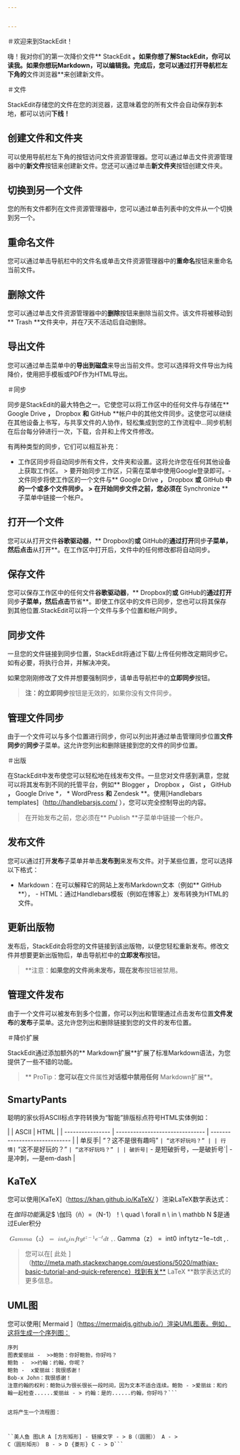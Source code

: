 ```yaml
---


---
```


<p>＃欢迎来到StackEdit！</p>
<p>嗨！我对你们的第一次降价文件** StackEdit <strong>。如果你想了解StackEdit，你可以读我。如果你想玩Markdown，可以编辑我。完成后，您可以通过打开导航栏左下角的</strong>文件浏览器**来创建新文件。</p>
<p>＃文件</p>
<p>StackEdit存储您的文件在您的浏览器，这意味着您的所有文件会自动保存到本地，都可以访问<strong>下线！</strong></p>
<h2 id="创建文件和文件夹">创建文件和文件夹</h2>
<p>可以使用导航栏左下角的按钮访问文件资源管理器。您可以通过单击文件资源管理器中的<strong>新文件</strong>按钮来创建新文件。您还可以通过单击<strong>新文件夹</strong>按钮创建文件夹。</p>
<h2 id="切换到另一个文件">切换到另一个文件</h2>
<p>您的所有文件都列在文件资源管理器中，您可以通过单击列表中的文件从一个切换到另一个。</p>
<h2 id="重命名文件">重命名文件</h2>
<p>您可以通过单击导航栏中的文件名或单击文件资源管理器中的<strong>重命名</strong>按钮来重命名当前文件。</p>
<h2 id="删除文件">删除文件</h2>
<p>您可以通过单击文件资源管理器中的<strong>删除</strong>按钮来删除当前文件。该文件将被移动到** Trash **文件夹中，并在7天不活动后自动删除。</p>
<h2 id="导出文件">导出文件</h2>
<p>您可以通过单击菜单中的<strong>导出到磁盘</strong>来导出当前文件。您可以选择将文件导出为纯降价，使用把手模板或PDF作为HTML导出。</p>
<p>＃同步</p>
<p>同步是StackEdit的最大特色之一。它使您可以将工作区中的任何文件与存储在** Google Drive <strong>，</strong> Dropbox <strong>和</strong> GitHub **帐户中的其他文件同步。这使您可以继续在其他设备上书写，与共享文件的人协作，轻松集成到您的工作流程中…同步机制在后台每分钟进行一次，下载，合并和上传文件修改。</p>
<p>有两种类型的同步，它们可以相互补充：</p>
<ul>
<li>工作区同步将自动同步所有文件，文件夹和设置。这将允许您在任何其他设备上获取工作区。	&gt; 要开始同步工作区，只需在菜单中使用Google登录即可。- 文件同步将使工作区的一个文件与** Google Drive <strong>，</strong> Dropbox <strong>或</strong> GitHub <strong>中的一个或多个文件同步。	&gt; 在开始同步文件之前，您必须在</strong> Synchronize **子菜单中链接一个帐户。</li>
</ul>
<h2 id="打开一个文件">打开一个文件</h2>
<p>您可以从打开文件<strong>谷歌驱动器</strong>，** Dropbox的<strong>或</strong> GitHub的<strong>通过打开</strong>同步<strong>子菜单，然后点击</strong>从打开**。在工作区中打开后，文件中的任何修改都将自动同步。</p>
<h2 id="保存文件">保存文件</h2>
<p>您可以保存工作区中的任何文件<strong>谷歌驱动器</strong>，** Dropbox的<strong>或</strong> GitHub的<strong>通过打开</strong>同步<strong>子菜单，然后点击</strong>节省**。即使工作区中的文件已同步，您也可以将其保存到其他位置.StackEdit可以将一个文件与多个位置和帐户同步。</p>
<h2 id="同步文件">同步文件</h2>
<p>一旦您的文件链接到同步位置，StackEdit将通过下载/上传任何修改定期同步它。如有必要，将执行合并，并解决冲突。</p>
<p>如果您刚刚修改了文件并想要强制同步，请单击导航栏中的<strong>立即同步</strong>按钮。</p>
<blockquote>
<p><strong>注：<strong>的</strong>立即同步</strong>按钮是无效的，如果你没有文件同步。</p>
</blockquote>
<h2 id="管理文件同步">管理文件同步</h2>
<p>由于一个文件可以与多个位置进行同步，你可以列出并通过单击管理同步位置<strong>文件同步</strong>的<strong>同步</strong>子菜单。这允许您列出和删除链接到您的文件的同步位置。</p>
<p>＃出版</p>
<p>在StackEdit中发布使您可以轻松地在线发布文件。一旦您对文件感到满意，您就可以将其发布到不同的托管平台，例如** Blogger <strong>，</strong> Dropbox <strong>，</strong> Gist <strong>，</strong> GitHub <strong>，</strong> Google Drive *<em>，</em>  * WordPress <strong>和</strong> Zendesk **。使用[Handlebars templates]（<a href="http://handlebarsjs.com/">http://handlebarsjs.com/</a> ），您可以完全控制导出的内容。</p>
<blockquote>
<p>在开始发布之前，您必须在** Publish **子菜单中链接一个帐户。</p>
</blockquote>
<h2 id="发布文件">发布文件</h2>
<p>您可以通过打开<strong>发布</strong>子菜单并单击<strong>发布到</strong>来发布文件。对于某些位置，您可以选择以下格式：</p>
<ul>
<li>Markdown：在可以解释它的网站上发布Markdown文本（例如** GitHub **）， -  HTML：通过Handlebars模板（例如在博客上）发布转换为HTML的文件。</li>
</ul>
<h2 id="更新出版物">更新出版物</h2>
<p>发布后，StackEdit会将您的文件链接到该出版物，以便您轻松重新发布。修改文件并想要更新出版物后，单击导航栏中的<strong>立即发布</strong>按钮。</p>
<blockquote>
<p>**注意：<strong>如果您的文件尚未发布，<strong>现在</strong>发布</strong>按钮被禁用。</p>
</blockquote>
<h2 id="管理文件发布">管理文件发布</h2>
<p>由于一个文件可以被发布到多个位置，你可以列出和管理通过点击发布位置<strong>文件发布</strong>的<strong>发布</strong>子菜单。这允许您列出和删除链接到您的文件的发布位置。</p>
<p>＃降价扩展</p>
<p>StackEdit通过添加额外的** Markdown扩展**扩展了标准Markdown语法，为您提供了一些不错的功能。</p>
<blockquote>
<p>** ProTip：<strong>您可以在</strong>文件属性<strong>对话框中禁用任何</strong> Markdown扩展**。</p>
</blockquote>
<h2 id="smartypants">SmartyPants</h2>
<p>聪明的家伙将ASCII标点字符转换为“智能”排版标点符号HTML实体例如：</p>
<p>| | ASCII | HTML | | ---------------- | ------------------------------- | ----------------------------- | | 单反手| “？这不是很有趣吗” <code>| “这不好玩吗？” | | 行情|</code> “这不是好玩的？” <code>| “这不好玩吗？” | | 破折号|</code> - 是短破折号，—是破折号`|  - 是冲刺，—是em-dash |</p>
<h2 id="katex">KaTeX</h2>
<p>您可以使用[KaTeX]（<a href="https://khan.github.io/KaTeX/">https://khan.github.io/KaTeX/</a> ）渲染LaTeX数学表达式：</p>
<p>在<em>伽玛功能</em>满足$ \伽玛（ñ）=（N-1）！\ quad \ forall n \ in \ mathbb N $是通过Euler积分</p>
<p><span class="katex--display"><span class="katex-display"><span class="katex"><span class="katex-mathml"><math><semantics><mrow><mtext>&nbsp;</mtext><mi>G</mi><mi>a</mi><mi>m</mi><mi>m</mi><mi>a</mi><mi mathvariant="normal">（</mi><mi>z</mi><mi mathvariant="normal">）</mi><mo>=</mo><mtext>&nbsp;</mtext><mi>i</mi><mi>n</mi><msubsup><mi>t</mi><mn>0</mn><mtext>&nbsp;</mtext></msubsup><mi>i</mi><mi>n</mi><mi>f</mi><mi>t</mi><mi>y</mi><msup><mi>t</mi><mrow><mi>z</mi><mo>−</mo><mn>1</mn></mrow></msup><msup><mi>e</mi><mrow><mo>−</mo><mi>t</mi></mrow></msup><mi>d</mi><mi>t</mi><mtext>&nbsp;</mtext><mo separator="true">,</mo><mi mathvariant="normal">.</mi></mrow><annotation encoding="application/x-tex">   \ Gamma（z）= \ int _0 ^ \ infty t ^ { z-1 } e ^ { -t } dt \ ,. </annotation></semantics></math></span><span class="katex-html" aria-hidden="true"><span class="base"><span class="strut" style="height: 0.68333em; vertical-align: 0em;"></span><span class="mspace">&nbsp;</span><span class="mord mathit">G</span><span class="mord mathit">a</span><span class="mord mathit">m</span><span class="mord mathit">m</span><span class="mord mathit">a</span><span class="mord cjk_fallback">（</span><span class="mord mathit" style="margin-right: 0.04398em;">z</span><span class="mord cjk_fallback">）</span><span class="mspace" style="margin-right: 0.277778em;"></span><span class="mrel">=</span><span class="mspace" style="margin-right: 0.277778em;"></span><span class="mspace">&nbsp;</span></span><span class="base"><span class="strut" style="height: 1.11111em; vertical-align: -0.247em;"></span><span class="mord mathit">i</span><span class="mord mathit">n</span><span class="mord"><span class="mord mathit">t</span><span class="msupsub"><span class="vlist-t vlist-t2"><span class="vlist-r"><span class="vlist" style="height: 0.413em;"><span class="" style="top: -2.453em; margin-left: 0em; margin-right: 0.05em;"><span class="pstrut" style="height: 2.7em;"></span><span class="sizing reset-size6 size3 mtight"><span class="mord mtight">0</span></span></span><span class="" style="top: -3.113em; margin-right: 0.05em;"><span class="pstrut" style="height: 2.7em;"></span><span class="sizing reset-size6 size3 mtight"><span class="mspace mtight"><span class="mtight">&nbsp;</span></span></span></span></span><span class="vlist-s">​</span></span><span class="vlist-r"><span class="vlist" style="height: 0.247em;"><span class=""></span></span></span></span></span></span><span class="mord mathit">i</span><span class="mord mathit">n</span><span class="mord mathit" style="margin-right: 0.10764em;">f</span><span class="mord mathit">t</span><span class="mord mathit" style="margin-right: 0.03588em;">y</span><span class="mord"><span class="mord mathit">t</span><span class="msupsub"><span class="vlist-t"><span class="vlist-r"><span class="vlist" style="height: 0.864108em;"><span class="" style="top: -3.113em; margin-right: 0.05em;"><span class="pstrut" style="height: 2.7em;"></span><span class="sizing reset-size6 size3 mtight"><span class="mord mtight"><span class="mord mathit mtight" style="margin-right: 0.04398em;">z</span><span class="mbin mtight">−</span><span class="mord mtight">1</span></span></span></span></span></span></span></span></span><span class="mord"><span class="mord mathit">e</span><span class="msupsub"><span class="vlist-t"><span class="vlist-r"><span class="vlist" style="height: 0.843556em;"><span class="" style="top: -3.113em; margin-right: 0.05em;"><span class="pstrut" style="height: 2.7em;"></span><span class="sizing reset-size6 size3 mtight"><span class="mord mtight"><span class="mord mtight">−</span><span class="mord mathit mtight">t</span></span></span></span></span></span></span></span></span><span class="mord mathit">d</span><span class="mord mathit">t</span><span class="mspace">&nbsp;</span><span class="mpunct">,</span><span class="mspace" style="margin-right: 0.166667em;"></span><span class="mord">.</span></span></span></span></span></span></p>
<blockquote>
<p>您可以在[ 此处 ]（<a href="http://meta.math.stackexchange.com/questions/5020/mathjax-basic-tutorial-and-quick-reference%EF%BC%89%E6%89%BE%E5%88%B0%E6%9C%89%E5%85%B3**">http://meta.math.stackexchange.com/questions/5020/mathjax-basic-tutorial-and-quick-reference）找到有关**</a> LaTeX **数学表达式的更多信息。</p>
</blockquote>
<h2 id="uml图">UML图</h2>
<p>您可以使用[ Mermaid ]（<a href="https://mermaidjs.github.io/%EF%BC%89%E6%B8%B2%E6%9F%93UML%E5%9B%BE%E8%A1%A8%E3%80%82%E4%BE%8B%E5%A6%82%EF%BC%8C%E8%BF%99%E5%B0%86%E7%94%9F%E6%88%90%E4%B8%80%E4%B8%AA%E5%BA%8F%E5%88%97%E5%9B%BE%EF%BC%9A">https://mermaidjs.github.io/）渲染UML图表。例如，这将生成一个序列图：</a></p>
<pre class=" language-undefined"><code class="prism language-美人鱼 language-undefined">序列
图表爱丽丝 -  &gt;&gt;鲍勃：你好鲍勃，你好吗？
鲍勃 -  &gt;&gt;约翰：约翰，你呢？
鲍勃 -  x爱丽丝：我很感谢！
Bob-x John：我很感谢！
注意约翰的权利：鲍勃认为很长很长一段时间，因为文本不适合连续。鲍勃 - &gt;爱丽丝：和约翰一起检查......爱丽丝 - &gt; 约翰：是的......约翰，你好吗？```





这将产生一个流程图：

``美人鱼
图LR 
A [方形矩形]  - 链接文字 - &gt; B（（圆圈））
A  - &gt; C（圆形矩形）
B  - &gt; D {菱形} 
C  - &gt; D```

</code></pre>

